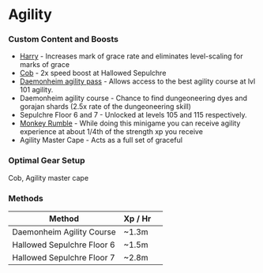 # Agility

### Custom Content and Boosts

* [Harry](../custom-items/pets.md#miscellaneous-pets) - Increases mark of grace rate and eliminates level-scaling for marks of grace
* [Cob](../custom-items/pets.md#discontinued-pets) - 2x speed boost at Hallowed Sepulchre
* [Daemonheim agility pass](dungeoneering-training/dg-rewards.md#miscellaneous-buyables) - Allows access to the best agility course at lvl 101 agility.&#x20;
* Daemonheim agility course - Chance to find dungeoneering dyes and gorajan shards (2.5x rate of the dungeoneering skill)
* Sepulchre Floor 6 and 7 - Unlocked at levels 105 and 115 respectively.&#x20;
* [Monkey Rumble](../minigames/mad-marimbos-monkey-rumble/#rewards) - While doing this minigame you can receive agility experience at about 1/4th of the strength xp you receive
* Agility Master Cape - Acts as a full set of graceful

### Optimal Gear Setup

Cob, Agility master cape

### Methods

| Method                     | Xp / Hr |   |
| -------------------------- | ------- | - |
| Daemonheim Agility Course  | \~1.3m  |   |
| Hallowed Sepulchre Floor 6 | \~1.5m  |   |
| Hallowed Sepulchre Floor 7 | \~2.8m  |   |

